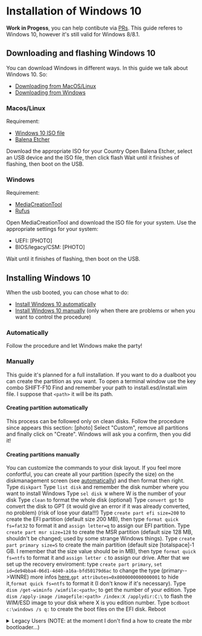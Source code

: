 # Installation of Windows 10
**Work in Progess**, you can help contibute via [PRs](https://github.com/dortania/OpenCore-Multiboot/pulls). This guide referes to Windows 10, however it's still valid for Windows 8/8.1.
## Downloading and flashing Windows 10
You can download Windows in different ways. In this guide we talk about Windows 10. So:
- [Downloading from MacOS/Linux](#MacOS/Linux)
- [Downloading from Windows](#Windows)

### Macos/Linux
Requirement:
- [Windows 10 ISO file](https://www.microsoft.com/software-download/windows10)
- [Balena Etcher](https://www.balena.io/etcher/)

Download the appropriate ISO for your Country
Open Balena Etcher, select an USB device and the ISO file, then click flash
Wait until it finishes of flashing, then boot on the USB.

### Windows
Requirement:
- [MediaCreationTool](https://www.microsoft.com/software-download/windows10)
- [Rufus](https://rufus.ie)

Open MediaCreationTool and download the ISO file for your system.
Use the appropriate settings for your system:
- UEFI: [PHOTO]
- BIOS/legacy/CSM: [PHOTO]

Wait until it finishes of flashing, then boot on the USB.

## Installing Windows 10
When the usb booted, you can chose what to do:
- [Install Windows 10 automatically](#automatically)
- [Install Windows 10 manually](#manually) (only when there are problems or when you want to control the procedure)
### Automatically
Follow the procedure and let Windows make the party!
### Manually
This guide it's planned for a full installation. If you want to do a dualboot you can create the partition as you want. To open a terminal window use the key combo SHIFT-F10
Find and remember your path to install.esd/install.wim file. I suppose that `<path>` it will be its path.
#### Creating partition automatically
This process can be followed only on clean disks.
Follow the procedure since appears this section:
[photo]
Select "Custom", remove all partitions and finally click on "Create". Windows will ask you a confirm, then you did it!
#### Creating partitions manually
You can customize the commands to your disk layout. If you feel more confortful, you can create all your partition (specify the size) on the diskmanagement screen (see [automatically](#Creating-partition-automatically)) and then format then right.
Type `diskpart`
Type `list disk` and remember the disk number where you want to install Windows
Type `sel disk W` where W is the number of your disk
Type `clean` to format the whole disk (optional)
Type `convert gpt` to convert the disk to GPT (it would give an error if it was already converted, no problem) (risk of lose your data!!!)
Type `create part efi size=200` to create the EFI partition (default size 200 MB), then type `format quick fs=fat32` to format it and `assign letter=q` to assign our EFI partition.
Type `create part msr size=128` to create the MSR partition (default size 128 MB, shouldn't be changed; used by some strange Windows things).
Type `create part primary size=S` to create the main partition (default size [totalspace]-1 GB. I remember that the size value should be in MB), then type `format quick fs=ntfs` to format it and `assign letter c` to assign our drive. 
After that we set up the recovery enviroment: type `create part primary`, `set id=de94bba4-06d1-4d40-a16a-bfd50179d6ac` to change the type (primary-->WINRE) more infos [here](https://en.wikipedia.org/wiki/GUID_Partition_Table#Partition_type_GUIDs),`gpt attributes=0x8000000000000001` to hide it,`format quick fs=ntfs` to format it (I don't know if it's necessary).
Type `dism /get-wiminfo /wimfile:<path>`; to get the number of your edition.
Type `dism /apply-image /imagefile:<path> /index:X /applydir:C:\` to flash the WIM/ESD image to your disk where X is you edition number.
Type `bcdboot c:\windows /s q:` to create the boot files on the EFI disk.
Reboot

<details>
<summary>Legacy Users (NOTE: at the moment I don't find a how to create the mbr bootloader...)</summary>

Type `diskpart`
Type `list disk` and remember the disk number where you want to install Windows
Type `sel disk W` where W is the number of your disk
Type `clean` to clear the whole disk
Type `create part primary size=N` where `N=(allYourSpace-0.5)*1024`, then type `format quick fs=ntfs` to format it and `assign letter c` to our drive. After that type `create part primary`, `set id=27`,`format quick fs=ntfs` to setting up the recovery partition.
Type `dism /get-wiminfo /wimfile:<path>`; to get the number of your edition.
Type `dism /apply-image /imagefile:<path> /index:X /applydir:C:\` to flash the WIM/ESD image to your disk where X is you edition number.
TODO: I have no idea how to create the boot files in the MBR... If you know this, you can help contibute via [PRs](https://github.com/dortania/OpenCore-Multiboot/pulls).
</details>
